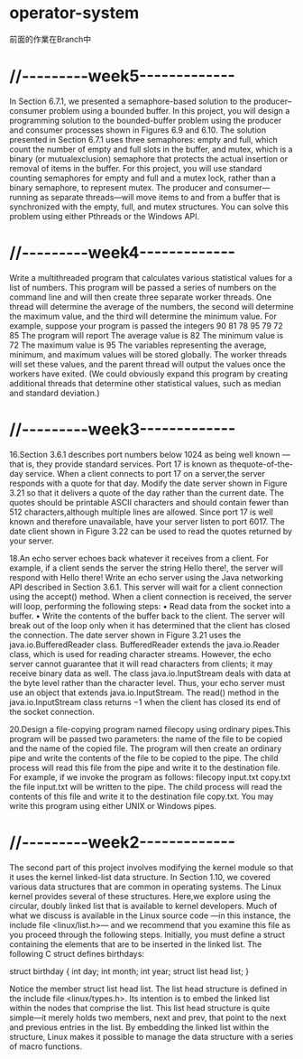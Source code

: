 # operator-system
前面的作業在Branch中
# //---------week5-------------
In Section 6.7.1, we presented a semaphore-based solution to the producer–consumer problem using a bounded buffer. In this project, you will design a programming solution to the bounded-buffer problem using the producer and consumer processes shown in Figures 6.9 and 6.10. The solution presented in Section 6.7.1 uses three semaphores: empty and full, which count the number of empty and full slots in the buffer, and mutex, which is a binary (or mutualexclusion) semaphore that protects the actual insertion or removal of items in the buffer. For this project, you will use standard counting semaphores for empty and full and a mutex lock, rather than a binary semaphore, to represent mutex. The producer and consumer—running as separate threads—will move items to and from a buffer that is synchronized with the empty, full, and mutex structures. You can solve this problem using either Pthreads or the Windows API.

# //---------week4-------------
Write a multithreaded program that calculates various statistical values for a list of numbers. This program will be passed a series of numbers on the command line and will then create three separate worker threads. One thread will determine the average of the numbers, the second will determine the maximum value, and the third will determine the minimum value. For example, suppose your program is passed
the integers
   90 81 78 95 79 72 85
The program will report
  The average value is 82
  The minimum value is 72
  The maximum value is 95
The variables representing the average, minimum, and maximum values will be stored globally. The worker threads will set these values, and the parent thread will output the values once the workers have exited. (We could obviously expand this program by creating additional threads that determine other statistical values, such as median and standard deviation.)

# //---------week3-------------
16.Section 3.6.1 describes port numbers below 1024 as being well known —that is, they provide standard services. Port 17 is known as thequote-of-the-day service. When a client connects to port 17 on a server,the server responds with a quote for that day.
  Modify the date server shown in Figure 3.21 so that it delivers a quote of the day rather than the current date. The quotes should be
printable ASCII characters and should contain fewer than 512 characters,although multiple lines are allowed. Since port 17 is well known and therefore unavailable, have your server listen to port 6017. The date client shown in Figure 3.22 can be used to read the quotes returned by your server.

18.An echo server echoes back whatever it receives from a client. For example, if a client sends the server the string Hello there!, the server will respond with Hello there!
  Write an echo server using the Java networking API described in Section 3.6.1. This server will wait for a client connection using the
accept() method. When a client connection is received, the server will loop, performing the following steps:
   • Read data from the socket into a buffer.
   • Write the contents of the buffer back to the client.
The server will break out of the loop only when it has determined that the client has closed the connection.
  The date server shown in Figure 3.21 uses the java.io.BufferedReader class. BufferedReader extends the java.io.Reader class, which is used for reading character streams. However, the echo server cannot guarantee that it will read characters from clients; it may receive binary data as well. The class java.io.InputStream deals with data at the byte level rather than the character level. Thus, your echo
server must use an object that extends java.io.InputStream. The read() method in the java.io.InputStream class returns −1 when the client has closed its end of the socket connection.

20.Design a file-copying program named filecopy using ordinary pipes.This program will be passed two parameters: the name of the file to be copied and the name of the copied file. The program will then create an ordinary pipe and write the contents of the file to be copied to the pipe. The child process will read this file from the pipe and write it to the destination file. For example, if we invoke the program as follows:
   filecopy input.txt copy.txt
the file input.txt will be written to the pipe. The child process will read the contents of this file and write it to the destination file copy.txt.
You may write this program using either UNIX or Windows pipes.


# //---------week2-------------
  The second part of this project involves modifying the kernel module so that it uses the kernel linked-list data structure.
  In Section 1.10, we covered various data structures that are common in operating systems. The Linux kernel provides several of these structures. Here,we explore using the circular, doubly linked list that is available to kernel developers. Much of what we discuss is available in the Linux source code —in this instance, the include file <linux/list.h>— and we recommend that you examine this file as you proceed through the following steps.
  Initially, you must define a struct containing the elements that are to be inserted in the linked list. The following C struct defines birthdays:

 struct birthday {
  int day;
  int month;
  int year;
  struct list head list;
 }

Notice the member struct list head list. The list head structure is defined in the include file <linux/types.h>. Its intention is to embed the linked list within the nodes that comprise the list. This list head structure is quite simple—it merely holds two members, next and prev, that point to the next and previous entries in the list. By embedding the linked list within the structure, Linux makes it possible to manage the data structure with a series of macro functions.
